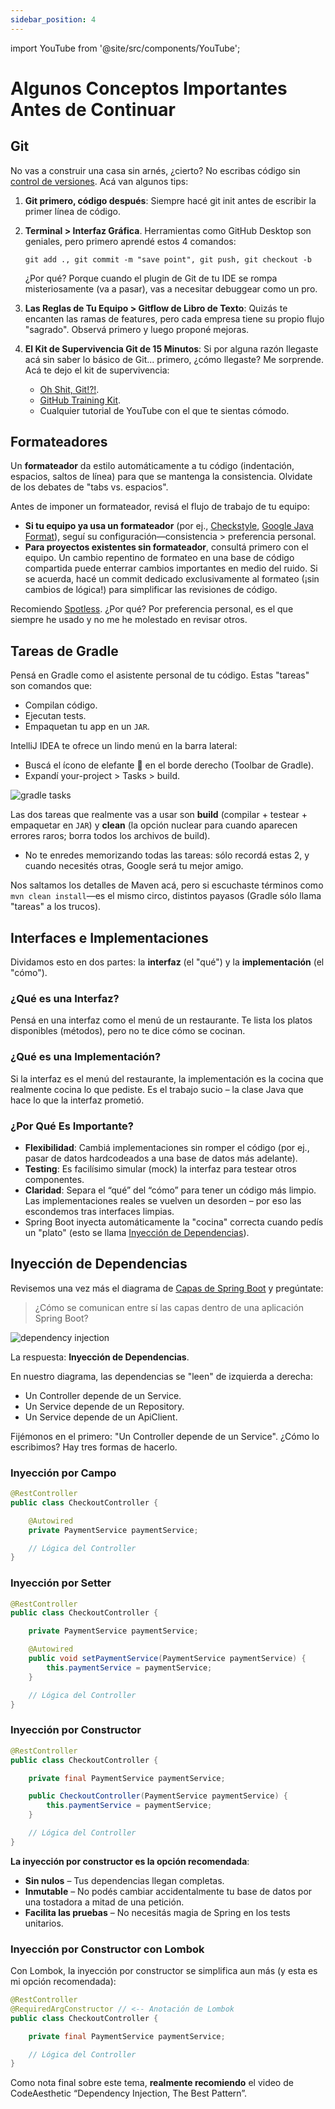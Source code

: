 ```yaml
---
sidebar_position: 4
---
```


import YouTube from '@site/src/components/YouTube';

# Algunos Conceptos Importantes Antes de Continuar

## Git

No vas a construir una casa sin arnés, ¿cierto? No escribas código sin [control de versiones](https://github.com/resources/articles/software-development/what-is-version-control). Acá van algunos tips:

1. **Git primero, código después**: Siempre hacé git init antes de escribir la primer línea de código.
2. **Terminal > Interfaz Gráfica**. Herramientas como GitHub Desktop son geniales, pero primero aprendé estos 4 comandos:

   `git add ., git commit -m "save point", git push, git checkout -b`

   ¿Por qué? Porque cuando el plugin de Git de tu IDE se rompa misteriosamente (va a pasar), vas a necesitar debuggear como un pro.
3. **Las Reglas de Tu Equipo > Gitflow de Libro de Texto**: Quizás te encanten las ramas de features, pero cada empresa tiene su propio flujo "sagrado". Observá primero y luego proponé mejoras.
4. **El Kit de Supervivencia Git de 15 Minutos**: Si por alguna razón llegaste acá sin saber lo básico de Git... primero, ¿cómo llegaste? Me sorprende. Acá te dejo el kit de supervivencia:
   * [Oh Shit, Git!?!](https://ohshitgit.com/).
   * [GitHub Training Kit](https://training.github.com/).
   * Cualquier tutorial de YouTube con el que te sientas cómodo.

## Formateadores

Un **formateador** da estilo automáticamente a tu código (indentación, espacios, saltos de línea) para que se mantenga la consistencia. Olvidate de los debates de "tabs vs. espacios".

<YouTube id="V7PLxL8jIl8" />

Antes de imponer un formateador, revisá el flujo de trabajo de tu equipo:

* **Si tu equipo ya usa un formateador** (por ej., [Checkstyle](https://checkstyle.org/), [Google Java Format](https://github.com/google/google-java-format)), seguí su configuración—consistencia > preferencia personal.
* **Para proyectos existentes sin formateador**, consultá primero con el equipo. Un cambio repentino de formateo en una base de código compartida puede enterrar cambios importantes en medio del ruido. Si se acuerda, hacé un commit dedicado exclusivamente al formateo (¡sin cambios de lógica!) para simplificar las revisiones de código.

Recomiendo [Spotless](https://github.com/diffplug/spotless). ¿Por qué? Por preferencia personal, es el que siempre he usado y no me he molestado en revisar otros.

## Tareas de Gradle

Pensá en Gradle como el asistente personal de tu código. Estas "tareas" son comandos que:

* Compilan código.
* Ejecutan tests.
* Empaquetan tu app en un `JAR`.

IntelliJ IDEA te ofrece un lindo menú en la barra lateral:

* Buscá el ícono de elefante 🐘 en el borde derecho (Toolbar de Gradle).
* Expandí your-project > Tasks > build.

<div>
   <img src={require('@site/static/img/lets-create-a-spring-boot-project/gradle-tasks.png').default} alt="gradle tasks" />
</div>

Las dos tareas que realmente vas a usar son **build** (compilar + testear + empaquetar en `JAR`) y **clean** (la opción nuclear para cuando aparecen errores raros; borra todos los archivos de build).

* No te enredes memorizando todas las tareas: sólo recordá estas 2, y cuando necesités otras, Google será tu mejor amigo.

Nos saltamos los detalles de Maven acá, pero si escuchaste términos como `mvn clean install`—es el mismo circo, distintos payasos (Gradle sólo llama "tareas" a los trucos).

## Interfaces e Implementaciones

Dividamos esto en dos partes: la **interfaz** (el "qué") y la **implementación** (el "cómo").

### ¿Qué es una Interfaz?

Pensá en una interfaz como el menú de un restaurante. Te lista los platos disponibles (métodos), pero no te dice cómo se cocinan.

### ¿Qué es una Implementación?

Si la interfaz es el menú del restaurante, la implementación es la cocina que realmente cocina lo que pediste. Es el trabajo sucio – la clase Java que hace lo que la interfaz prometió.

### ¿Por Qué Es Importante?

* **Flexibilidad**: Cambiá implementaciones sin romper el código (por ej., pasar de datos hardcodeados a una base de datos más adelante).
* **Testing**: Es facilísimo simular (mock) la interfaz para testear otros componentes.
* **Claridad**: Separa el “qué” del “cómo” para tener un código más limpio. Las implementaciones reales se vuelven un desorden – por eso las escondemos tras interfaces limpias.
* Spring Boot inyecta automáticamente la "cocina" correcta cuando pedís un "plato" (esto se llama [Inyección de Dependencias](/lets-create-a-spring-boot-project/some-important-concepts#dependency-injection)).

## Inyección de Dependencias

Revisemos una vez más el diagrama de [Capas de Spring Boot](/spring-boot-in-a-nutshell/spring-boot-layers) y pregúntate:

> ¿Cómo se comunican entre sí las capas dentro de una aplicación Spring Boot?

<div>
   <img src={require('@site/static/img/lets-create-a-spring-boot-project/dependency-injection.png').default} alt="dependency injection" />
</div>

La respuesta: **Inyección de Dependencias**.

En nuestro diagrama, las dependencias se "leen" de izquierda a derecha:

* Un Controller depende de un Service.
* Un Service depende de un Repository.
* Un Service depende de un ApiClient.

Fijémonos en el primero: "Un Controller depende de un Service". ¿Cómo lo escribimos? Hay tres formas de hacerlo.

### Inyección por Campo

```java
@RestController
public class CheckoutController {

    @Autowired
    private PaymentService paymentService;

    // Lógica del Controller
}
```

### Inyección por Setter

```java
@RestController
public class CheckoutController {

    private PaymentService paymentService;

    @Autowired
    public void setPaymentService(PaymentService paymentService) {
        this.paymentService = paymentService;
    }

    // Lógica del Controller
}
```

### Inyección por Constructor

```java
@RestController
public class CheckoutController {

    private final PaymentService paymentService;

    public CheckoutController(PaymentService paymentService) {
        this.paymentService = paymentService;
    }

    // Lógica del Controller
}
```

**La inyección por constructor es la opción recomendada**:

* **Sin nulos** – Tus dependencias llegan completas.
* **Inmutable** – No podés cambiar accidentalmente tu base de datos por una tostadora a mitad de una petición.
* **Facilita las pruebas** – No necesitás magia de Spring en los tests unitarios.

### Inyección por Constructor con Lombok

Con Lombok, la inyección por constructor se simplifica aun más (y esta es mi opción recomendada):

```java
@RestController
@RequiredArgConstructor // <-- Anotación de Lombok
public class CheckoutController {

    private final PaymentService paymentService;

    // Lógica del Controller
}
```

Como nota final sobre este tema, **realmente recomiendo** el video de CodeAesthetic “Dependency Injection, The Best Pattern”.

<YouTube id="J1f5b4vcxCQ" /> 